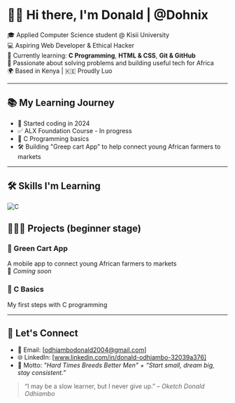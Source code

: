 # 👋🏽 Hi there, I'm Donald | @Dohnix

🎓 Applied Computer Science student @ Kisii University  
💻 Aspiring Web Developer & Ethical Hacker  
🌱 Currently learning: **C Programming**, **HTML & CSS**, **Git & GitHub**  
🧠 Passionate about solving problems and building useful tech for Africa  
🌍 Based in Kenya | 🇰🇪 Proudly Luo  

---

## 📚 My Learning Journey

- 🚀 Started coding in 2024  
- ✅ ALX Foundation Course - In progress  
- 📘 C Programming basics   
- 🛠 Building "Greep cart App” to help connect young African farmers to markets  

---

## 🛠 Skills I'm Learning

![C](https://img.shields.io/badge/-C-333?style=flat&logo=c)



## 🧑🏽‍💻 Projects (beginner stage)

### 🔹 Green Cart App
A mobile app to connect young African farmers to markets  
🔗 *Coming soon*  



### 🔹 C Basics
My first steps with C programming  



---

## 🤝 Let's Connect
- 📧 Email: [odhiambodonald2004@gmail.com]
- 🌐 LinkedIn: [www.linkedin.com/in/donald-odhiambo-32039a376]
- 💬 Motto: *"Hard Times Breeds Better Men" + “Start small, dream big, stay consistent.”*


> “I may be a slow learner, but I never give up.” – *Oketch Donald Odhiambo*
